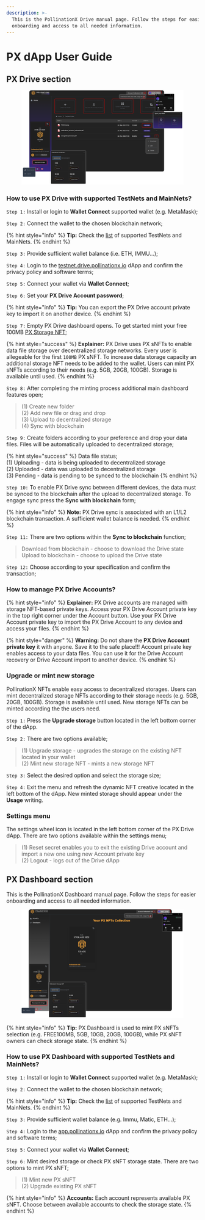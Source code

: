 ```yaml
---
description: >-
  This is the PollinationX Drive manual page. Follow the steps for easier
  onboarding and access to all needed information.
---
```


# PX dApp User Guide

## PX Drive section

<figure><img src="../../.gitbook/assets/drive-infographics-v3.png" alt=""><figcaption></figcaption></figure>

### How to use PX Drive with supported TestNets and MainNets? <a href="#how-to-send-data-files-using-polygon-or-arbitrum-mainnets" id="how-to-send-data-files-using-polygon-or-arbitrum-mainnets"></a>

`Step 1:` Install or login to **Wallet Connect** supported wallet (e.g. MetaMask);

`Step 2:` Connect the wallet to the chosen blockchain network;

{% hint style="info" %}
**Tip:** Check the [list](../supported-networks-and-storages.md) of supported TestNets and MainNets.
{% endhint %}

`Step 3:` Provide sufficient wallet balance (i.e. ETH, IMMU...);

`Step 4:` Login to the [testnet.drive.pollinationx.io](https://testnet.drive.pollinationx.io/) dApp and confirm the privacy policy and software terms;

`Step 5:` Connect your wallet via **Wallet Connect**;

`Step 6:` Set your **PX Drive Account password**;

{% hint style="info" %}
**Tip:** You can export the PX Drive account private key to import it on another device.
{% endhint %}

`Step 7:` Empty PX Drive dashboard opens. To get started mint your free 100MB [PX Storage NFT](../px-storage-nft.md);&#x20;

{% hint style="success" %}
**Explainer:** PX Drive uses PX sNFTs to enable data file storage over decentralized storage networks. Every user is allegeable for the first `100MB` PX sNFT. To increase data storage capacity an additional storage NFT needs to be added to the wallet. Users can mint PX sNFTs according to their needs (e.g. 5GB, 20GB, 100GB). Storage is available until used.
{% endhint %}

`Step 8:` After completing the minting process additional main dashboard features open;&#x20;

> (1) Create new folder\
> (2) Add new file or drag and drop\
> (3) Upload to decentralized storage\
> (4) Sync with blockchain

`Step 9:` Create folders according to your preference and drop your data files. Files will be automatically uploaded to decentralized storage;

{% hint style="success" %}
Data file status;\
(1) Uploading - data is being uploaded to decentralized storage\
(2) Uploaded - data was uploaded to decentralized storage\
(3) Pending - data is pending to be synced to the blockchain
{% endhint %}

`Step 10:` To enable PX Drive sync between different devices, the data must be synced to the blockchain after the upload to decentralized storage. To engage sync press the **Sync with blockchain** form;

{% hint style="info" %}
**Note:** PX Drive sync is associated with an L1/L2 blockchain transaction. A sufficient wallet balance is needed.
{% endhint %}

`Step 11:` There are two options within the **Sync to blockchain** function;

> Download from blockchain - choose to download the Drive state \
> Upload to blockchain - choose to upload the Drive state

`Step 12:` Choose according to your specification and confirm the transaction;

### How to manage PX Drive Accounts?

{% hint style="info" %}
**Explainer:** PX Drive accounts are managed with storage NFT-based private keys. Access your PX Drive Account private key in the top right corner under the Account button. Use your PX Drive Account private key to import the PX Drive Account to any device and access your files.
{% endhint %}

{% hint style="danger" %}
**Warning:** Do not share the **PX Drive Account private key** it with anyone. Save it to the safe place!!! Account private key enables access to your data files. You can use it for the Drive Account recovery or Drive Account import to another device.
{% endhint %}

### Upgrade or mint new storage

PollinationX NFTs enable easy access to decentralized storages. Users can mint decentralized storage NFTs according to their storage needs (e.g. 5GB, 20GB, 100GB). Storage is available until used. New storage NFTs can be minted according the the users need.

`Step 1:` Press the **Upgrade storage** button located in the left bottom corner of the dApp.

`Step 2:` There are two options available;

> (1) Upgrade storage - upgrades the storage on the existing NFT located in your wallet\
> (2) Mint new storage NFT - mints a new storage NFT

`Step 3:` Select the desired option and select the storage size;

`Step 4:` Exit the menu and refresh the dynamic NFT creative located in the left bottom of the dApp. New minted storage should appear under the **Usage** writing.

### Settings menu

The settings wheel icon is located in the left bottom corner of the PX Drive dApp. There are two options available within the settings menu;

> (1) Reset secret enables you to exit the existing Drive account and import a new one using new Account private key\
> (2) Logout - logs out of the Drive dApp

## PX Dashboard section

This is the PollinationX Dashboard manual page. Follow the steps for easier onboarding and access to all needed information.

<figure><img src="../../.gitbook/assets/PX-dashboard-infographics.png" alt=""><figcaption></figcaption></figure>

{% hint style="info" %}
**Tip:** PX Dashboard is used to mint PX sNFTs selection (e.g. FREE100MB, 5GB, 10GB, 20GB, 100GB), while PX sNFT owners can check storage state.
{% endhint %}

### How to use PX Dashboard with supported TestNets and MainNets? <a href="#how-to-send-data-files-using-polygon-or-arbitrum-mainnets" id="how-to-send-data-files-using-polygon-or-arbitrum-mainnets"></a>

`Step 1:` Install or login to **Wallet Connect** supported wallet (e.g. MetaMask);

`Step 2:` Connect the wallet to the chosen blockchain network;

{% hint style="info" %}
**Tip:** Check the [list](../supported-networks-and-storages.md) of supported TestNets and MainNets.
{% endhint %}

`Step 3:` Provide sufficient wallet balance (e.g. Immu, Matic, ETH...);

`Step 4:` Login to the [app.pollinationx.io](https://app.pollinationx.io/) dApp and confirm the privacy policy and software terms;

`Step 5:` Connect your wallet via **Wallet Connect**;

`Step 6:`  Mint desired storage or check PX sNFT storage state. There are two options to mint PX sNFT;&#x20;

> (1) Mint new PX sNFT\
> (2) Upgrade existing PX sNFT

{% hint style="info" %}
**Accounts:** Each account represents available PX sNFT. Choose between available accounts to check the storage state.
{% endhint %}
